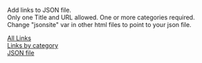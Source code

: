 <html>
<p>
  Add links to JSON file. <br>
  Only one Title and URL allowed.  One or more categories required. <br>
  Change "jsonsite" var in other html files to point to your json file.
</p>

<a href="links-all.html">All Links</a>
<br>
<a href="links-cat.html">Links by category</a>
<br>
<a href="links.json">JSON file</a>
</html>
